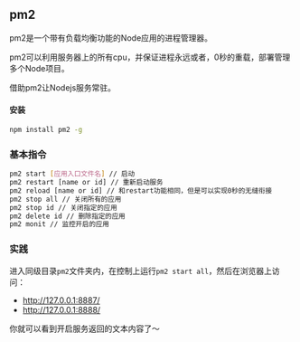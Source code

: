 ## pm2

pm2是一个带有负载均衡功能的Node应用的进程管理器。

pm2可以利用服务器上的所有cpu，并保证进程永远或者，0秒的重载，部署管理多个Node项目。

借助pm2让Nodejs服务常驻。

#### 安装

```bash
npm install pm2 -g
```

### 基本指令

```bash
pm2 start [应用入口文件名] // 启动
pm2 restart [name or id] // 重新启动服务
pm2 reload [name or id] // 和restart功能相同，但是可以实现0秒的无缝衔接
pm2 stop all // 关闭所有的应用
pm2 stop id // 关闭指定的应用
pm2 delete id // 删除指定的应用
pm2 monit // 监控开启的应用
```

### 实践

进入同级目录`pm2`文件夹内，在控制上运行`pm2 start all`，然后在浏览器上访问：

- http://127.0.0.1:8887/
- http://127.0.0.1:8888/

你就可以看到开启服务返回的文本内容了～